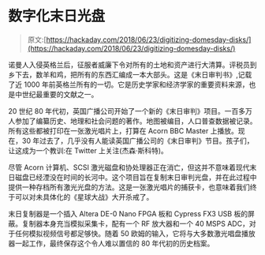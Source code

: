 # 数字化末日光盘

> 原文:[https://hackaday.com/2018/06/23/digitizing-domesday-disks/](https://hackaday.com/2018/06/23/digitizing-domesday-disks/)

诺曼人入侵英格兰后，征服者威廉下令对所有的土地和资产进行大清算。评税员到乡下去，数羊和鸡，把所有的东西汇编成一本大部头。这是《末日审判书》,记载了近 1000 年前英格兰所有的一切。它是历史学家和经济学家的重要资料来源，也是中世纪最重要的文献之一。

20 世纪 80 年代初，英国广播公司开始了一个新的《末日审判》项目。一百多万人参加了编纂历史、地理和社会问题的著作。地图被编目，人口普查数据被记录。所有这些都被打印在一张激光唱片上，打算在 Acorn BBC Master 上播放。现在，30 年过去了，几乎没有人能读英国广播公司的《末日审判》节目。孩子们，让这成为一个教训:在 Twitter 上关注(杰森·斯科特)。

尽管 Acorn 计算机、SCSI 激光磁盘和协处理器正在消亡，但这并不意味着现代末日磁盘已经湮没在时间的长河中。这个项目旨在复制末日审判光盘，并在此过程中提供一种存档所有激光光盘的方法。这是一张激光唱片的捕获卡，也意味着我们终于可以对未具体化的《星球大战》大开杀戒了。

末日复制器是一个插入 Altera DE-0 Nano FPGA 板和 Cypress FX3 USB 板的屏蔽。复制器本身充当模拟采集卡，配有一个 RF 放大器和一个 40 MSPS ADC，对于任何模拟视频信号都足够快。随着 50 欧姆的输入，它将与大多数激光唱盘播放器一起工作，最终保存这个令人难以置信的 80 年代初的历史档案。